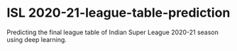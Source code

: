 # ISL 2020-21-league-table-prediction
Predicting the final league table of Indian Super League 2020-21 season using deep learning.
